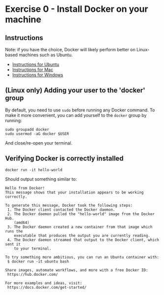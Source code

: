 # Exercise 0 - Install Docker on your machine

## Instructions

Note: if you have the choice, Docker will likely perform better on Linux-based machines such as Ubuntu.

- [Instructions for Ubuntu](https://docs.docker.com/engine/install/ubuntu/)
- [Instructions for Mac](https://docs.docker.com/docker-for-mac/install/)
- [Instructions for Windows](https://docs.docker.com/docker-for-windows/install/)

## (Linux only) Adding your user to the 'docker' group

By default, you need to use `sudo` before running any Docker command. To make it more convenient, you can add yourself to the `docker` group by running:

```
sudo groupadd docker
sudo usermod -aG docker $USER
```

And close/re-open your terminal.

## Verifying Docker is correctly installed

```
docker run -it hello-world
```

Should output something similar to:

```
Hello from Docker!
This message shows that your installation appears to be working correctly.

To generate this message, Docker took the following steps:
 1. The Docker client contacted the Docker daemon.
 2. The Docker daemon pulled the "hello-world" image from the Docker Hub.
    (amd64)
 3. The Docker daemon created a new container from that image which runs the
    executable that produces the output you are currently reading.
 4. The Docker daemon streamed that output to the Docker client, which sent it
    to your terminal.

To try something more ambitious, you can run an Ubuntu container with:
 $ docker run -it ubuntu bash

Share images, automate workflows, and more with a free Docker ID:
 https://hub.docker.com/

For more examples and ideas, visit:
 https://docs.docker.com/get-started/
```